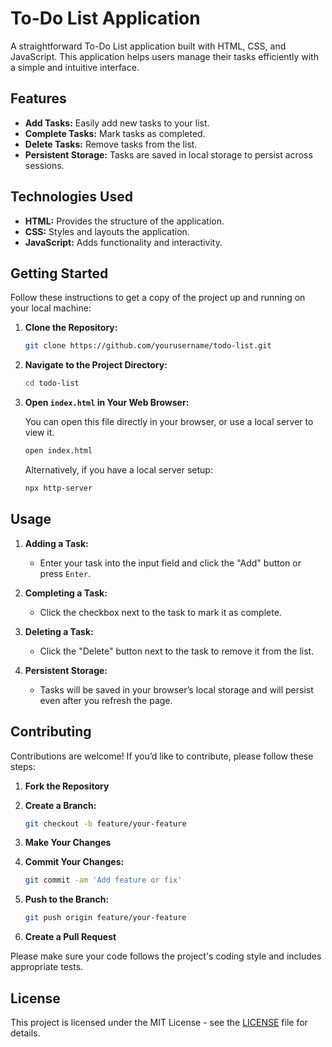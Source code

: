 # To-Do List Application

A straightforward To-Do List application built with HTML, CSS, and JavaScript. This application helps users manage their tasks efficiently with a simple and intuitive interface.

## Features

- **Add Tasks:** Easily add new tasks to your list.
- **Complete Tasks:** Mark tasks as completed.
- **Delete Tasks:** Remove tasks from the list.
- **Persistent Storage:** Tasks are saved in local storage to persist across sessions.

## Technologies Used

- **HTML:** Provides the structure of the application.
- **CSS:** Styles and layouts the application.
- **JavaScript:** Adds functionality and interactivity.

## Getting Started

Follow these instructions to get a copy of the project up and running on your local machine:

1. **Clone the Repository:**

   ```bash
   git clone https://github.com/yourusername/todo-list.git
   ```

2. **Navigate to the Project Directory:**

   ```bash
   cd todo-list
   ```

3. **Open `index.html` in Your Web Browser:**

   You can open this file directly in your browser, or use a local server to view it.

   ```bash
   open index.html
   ```

   Alternatively, if you have a local server setup:

   ```bash
   npx http-server
   ```

## Usage

1. **Adding a Task:**
   - Enter your task into the input field and click the "Add" button or press `Enter`.

2. **Completing a Task:**
   - Click the checkbox next to the task to mark it as complete.

3. **Deleting a Task:**
   - Click the "Delete" button next to the task to remove it from the list.

4. **Persistent Storage:**
   - Tasks will be saved in your browser’s local storage and will persist even after you refresh the page.

## Contributing

Contributions are welcome! If you’d like to contribute, please follow these steps:

1. **Fork the Repository**
2. **Create a Branch:**

   ```bash
   git checkout -b feature/your-feature
   ```

3. **Make Your Changes**
4. **Commit Your Changes:**

   ```bash
   git commit -am 'Add feature or fix'
   ```

5. **Push to the Branch:**

   ```bash
   git push origin feature/your-feature
   ```

6. **Create a Pull Request**

Please make sure your code follows the project's coding style and includes appropriate tests.

## License

This project is licensed under the MIT License - see the [LICENSE](LICENSE) file for details.
